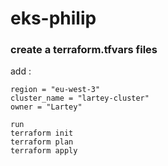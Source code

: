 # eks-philip

### create a terraform.tfvars files 

add : 
```
region = "eu-west-3"
cluster_name = "lartey-cluster"
owner = "Lartey"
```

```
run 
terraform init 
terraform plan 
terraform apply
```
